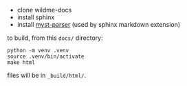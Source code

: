 - clone wildme-docs
- install sphinx
- install [myst-parser](https://www.sphinx-doc.org/en/master/usage/markdown.html) (used by sphinx markdown extension)

to build, from this `docs/` directory:
```
python -m venv .venv
source .venv/bin/activate
make html
```

files will be in `_build/html/`.

